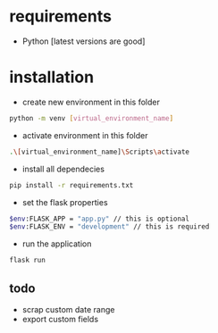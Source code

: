# requirements
- Python [latest versions are good]
# installation
- create new environment in this folder
```sh
python -m venv [virtual_environment_name]
```
- activate environment in this folder
```sh
.\[virtual_environment_name]\Scripts\activate
```
- install all dependecies
```sh
pip install -r requirements.txt
```
- set the flask properties
```sh
$env:FLASK_APP = "app.py" // this is optional
$env:FLASK_ENV = "development" // this is required
```
- run the application
```sh
flask run
```

## todo
- scrap custom date range
- export custom fields